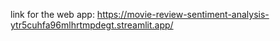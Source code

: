 link for the web app: https://movie-review-sentiment-analysis-ytr5cuhfa96mlhrtmpdegt.streamlit.app/
